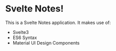 # Svelte Notes!

This is a Svelte Notes application. It makes use of:

- Svelte3
- ES6 Syntax
- Material UI Design Components

